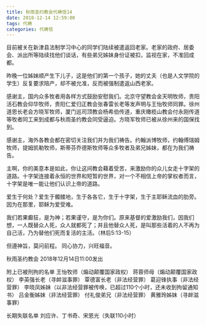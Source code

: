 ```yaml
---
title: 秋雨圣约教会代祷信14
date: 2018-12-14 12:59:00
tags: 代祷
categories: 代祷信
---
```

目前被关在新津县法制学习中心的同学们陆续被遣返回老家。老家的政府、居委会、派出所等陆续找他们谈话，有些弟兄姊妹身份证被扣，监视在家，不准回成都。

昨晚一位姊妹顺产生下儿子，这是他们的第一个孩子，她的丈夫（也是人文学院的学生）反复要求陪产，却不被允准，反而被强制遣返山西老家。

感谢主，国内众多牧者用各样方式鼓励安慰我们。北京守望教会金天明牧师，贵阳活石教会仰华牧师，贵阳仁爱归正教会张春雷长老等发声明与王怡牧师同罪。徐州道恩长老会方晓军牧师，厦门巡司顶教会杨希伯传道，重庆橄榄山教会付永刚传道等牧者同工来到成都与秋雨圣约教会同受逼迫。方晓军牧师已被从徐州来的国保找到。

感谢主，海外各教会都在密切关注我们并为我们祷告。约翰派博牧师，约翰傅瑞姆牧师，提姆凯勒牧师，斯蒂芬乔德斯牧师等众多牧者及弟兄姊妹，都在为我们祷告。

主啊，你的美意本是如此，你让这间教会藉着受苦，来激励你的众儿女走十字架的道路。十字架连接着永恒的世界和短暂的世界，对一个不相信上帝的掌权者而言，十字架是唯一能让他们认识上帝的道路。

爱生于何处？爱生于髑髅地，生于各各它，生于十字架，生于主耶稣流血的肋旁。因为在那里，耶稣为爱受难。

我们若果癫狂，是为神；若果谨守，是为你们。原来基督的爱激励我们，因我们想，一人既替众人死，众人就都死了；并且他替众人死，是叫那些活着的人不再为自己活，乃为替他们死而复活的主活。（林后5:13-15）

但遵神旨，莫问前程。
同心协力，兴旺福音。

秋雨圣约教会
2018年12月14日11:00发出

附上已被刑拘的名单
王怡牧师（煽动颠覆国家政权）
蒋蓉师母（煽动颠覆国家政权）
李英强长老（寻衅滋事罪）
覃德富长老（非法经营罪）
葛迎锋执事（非法经营罪）
李晓凤姊妹（以非法经营罪被传唤，已超过110个小时，还未收到拘留通知书）
吕金衡姊妹（非法经营罪）
付礼俊弟兄（非法经营罪）
黄雅玲姊妹（寻衅滋事罪）

长期失联名单
刘应许、丁书奇、宋恩光（失联110小时）